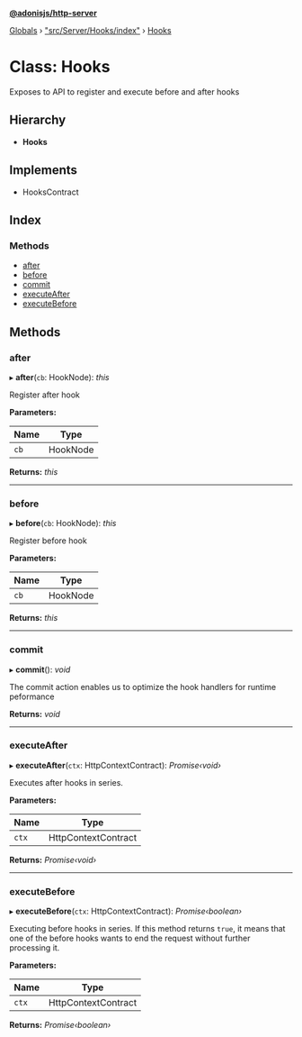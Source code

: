 **[@adonisjs/http-server](../README.md)**

[Globals](../README.md) › [&quot;src/Server/Hooks/index&quot;](../modules/_src_server_hooks_index_.md) › [Hooks](_src_server_hooks_index_.hooks.md)

# Class: Hooks

Exposes to API to register and execute before and after hooks

## Hierarchy

* **Hooks**

## Implements

* HooksContract

## Index

### Methods

* [after](_src_server_hooks_index_.hooks.md#after)
* [before](_src_server_hooks_index_.hooks.md#before)
* [commit](_src_server_hooks_index_.hooks.md#commit)
* [executeAfter](_src_server_hooks_index_.hooks.md#executeafter)
* [executeBefore](_src_server_hooks_index_.hooks.md#executebefore)

## Methods

###  after

▸ **after**(`cb`: HookNode): *this*

Register after hook

**Parameters:**

Name | Type |
------ | ------ |
`cb` | HookNode |

**Returns:** *this*

___

###  before

▸ **before**(`cb`: HookNode): *this*

Register before hook

**Parameters:**

Name | Type |
------ | ------ |
`cb` | HookNode |

**Returns:** *this*

___

###  commit

▸ **commit**(): *void*

The commit action enables us to optimize the hook handlers
for runtime peformance

**Returns:** *void*

___

###  executeAfter

▸ **executeAfter**(`ctx`: HttpContextContract): *Promise‹void›*

Executes after hooks in series.

**Parameters:**

Name | Type |
------ | ------ |
`ctx` | HttpContextContract |

**Returns:** *Promise‹void›*

___

###  executeBefore

▸ **executeBefore**(`ctx`: HttpContextContract): *Promise‹boolean›*

Executing before hooks in series. If this method returns `true`,
it means that one of the before hooks wants to end the request
without further processing it.

**Parameters:**

Name | Type |
------ | ------ |
`ctx` | HttpContextContract |

**Returns:** *Promise‹boolean›*